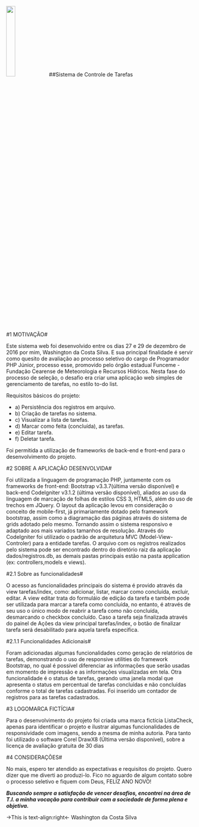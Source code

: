 <img src="https://cloud.githubusercontent.com/assets/17282308/21560764/ebd79726-ce4a-11e6-8007-823fcac7a16b.png" width="22%"></img> 
##Sistema de Controle de Tarefas

#1 MOTIVAÇÃO#

Este sistema web foi desenvolvido entre os dias 27 e 29 de dezembro de 2016 por mim, Washington da Costa Silva. E sua principal finalidade é servir como quesito de avaliação ao processo seletivo do cargo de Programador PHP Júnior, processo esse, promovido pelo órgão estadual Funceme - Fundação Cearense de Meteorologia e Recursos Hídricos. Nesta fase do processo de seleção, o desafio era criar uma aplicação web simples de gerenciamento de tarefas, no estilo to-do list.

Requisitos básicos do projeto:
- a) Persistência dos registros em arquivo.
- b) Criação de tarefas no sistema.
- c) Visualizar a lista de tarefas.
- d) Marcar como feita (concluída), as tarefas.
- e) Editar tarefa.
- f) Deletar tarefa.

Foi permitida a utilização de frameworks de back-end e front-end para o desenvolvimento do projeto.


#2 SOBRE A APLICAÇÃO DESENVOLVIDA#

Foi utilizada a linguagem de programação PHP, juntamente com os frameworks de front-end: Bootstrap v3.3.7(última versão disponível) e back-end CodeIgniter v3.1.2 (última versão disponível), aliados ao uso da linguagem de marcação de folhas de estilos CSS 3, HTML5, além do uso de trechos em JQuery. O layout da aplicação levou em consideração o conceito de mobile-first, já primariamente dotado pelo framework bootstrap, assim como a diagramação das páginas através do sistema de grids adotado pelo mesmo. Tornando assim o sistema responsivo e adaptado aos mais variados tamanhos de resolução. Através do CodeIgniter foi utilizado o padrão de arquitetura MVC (Model-View-Controler) para a entidade tarefas. O arquivo com os registros realizados pelo sistema pode ser encontrado dentro do diretório raiz da aplicação dados/registros.db, as demais pastas principais estão na pasta application (ex: controllers,models e views).

#2.1 Sobre as funcionalidades#

O acesso as funcionalidades principais do sistema é provido através da view tarefas/index, como: adicionar, listar, marcar como concluída, excluir, editar. A view editar trata do formuláio de edição da tarefa e também pode ser utilizada para marcar a tarefa como concluída, no entanto, é através de seu uso o único modo de reabrir a tarefa como não concluída, desmarcando o checkbox concluído. Caso a tarefa seja finalizada através do painel de Ações da view principal tarefas/index, o botão de finalizar tarefa será desabilitado para aquela tarefa especifica.

#2.1.1 Funcionalidades Adicionais#

Foram adicionadas algumas funcionalidades como geração de relatórios de tarefas, demonstrando o uso de responsive utilities do framework Bootstrap, no qual é possível diferenciar as informações que serão usadas em momento de impressão e as informações visualizadas em tela. Otra funcionalidade é o status de tarefas, gerando uma janela modal que apresenta o status em percentual de tarefas concluídas e não concluídas conforme o total de tarefas cadastradas. Foi inserido um contador de registros para as tarefas cadastrados.

#3 LOGOMARCA FICTÍCIA#

Para o desenvolvimento do projeto foi criada uma marca fictícia ListaCheck, apenas para identificar o projeto e ilustrar algumas funcionalidades de responsividade com imagens, sendo a mesma de minha autoria. Para tanto foi utilizado o software Corel DrawX8 (Última versão disponível), sobre a licença de avaliação gratuita de 30 dias

#4 CONSIDERAÇÕES#

No mais, espero ter atendido as expectativas e requisitos do projeto. Quero dizer que me diverti ao produzi-lo. Fico no aguardo de algum contato sobre o processo seletivo e fiquem com Deus, FELIZ ANO NOVO!

_**Buscando sempre a satisfação de vencer desafios, encontrei na área de T.I. a minha vocação para contribuir com a sociedade de forma plena e objetiva.**_

->This is text-align:right<-
<right>Washington da Costa Silva</right>
